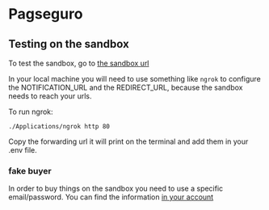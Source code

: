 # Pagseguro

## Testing on the sandbox

To test the sandbox, go to [the sandbox url](sandbox.pagseguro.uol.com.br)

In your local machine you will need to use something like `ngrok` to configure the
NOTIFICATION_URL and the REDIRECT_URL, because the sandbox needs to reach your
urls.

To run ngrok:

```
./Applications/ngrok http 80
```

Copy the forwarding url it will print on the terminal and add them in your .env
file.


### fake buyer

In order to buy things on the sandbox you need to use a specific email/password. You
can find the information [in your account](https://sandbox.pagseguro.uol.com.br/comprador-de-testes.html)
